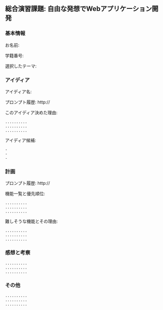 

## 総合演習課題: 自由な発想でWebアプリケーション開発

### 基本情報

お名前:

学籍番号: 

選択したテーマ:



### アイディア

アイディア名:

プロンプト履歴: http://

このアイディア決めた理由:

```
..........
..........
..........
```

アイディア候補:

```
- 
- 
- 
```



### 計画

プロンプト履歴: http://

機能一覧と優先順位:

```
..........
..........
..........
```

難しそうな機能とその理由:

```
..........
..........
..........
```



### 感想と考察

```
..........
..........
..........
```



### その他

```
..........
..........
..........
```

